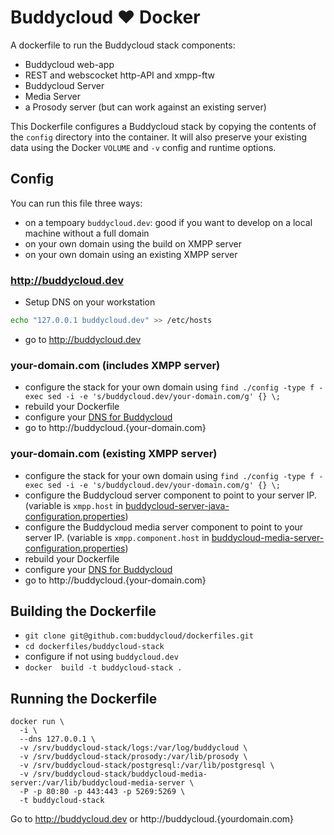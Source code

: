 Buddycloud ♥ Docker
===================

A dockerfile to run the Buddycloud stack components:
* Buddycloud web-app
* REST and webscocket http-API and xmpp-ftw
* Buddycloud Server
* Media Server
* a Prosody server (but can work against an existing server)

This Dockerfile configures a Buddycloud stack by copying the contents of the `config` directory into the container. It will also preserve your existing data using the Docker `VOLUME` and `-v` config and runtime options.

## Config 

You can run this file three ways:
* on a tempoary `buddycloud.dev`: good if you want to develop on a local machine without a full domain
* on your own domain using the build on XMPP server
* on your own domain using an existing XMPP server

### http://buddycloud.dev

* Setup DNS on your workstation
```bash
echo "127.0.0.1 buddycloud.dev" >> /etc/hosts
```
* go to http://buddycloud.dev

### your-domain.com (includes XMPP server)

* configure the stack for your own domain using `find ./config -type f -exec sed -i -e 's/buddycloud.dev/your-domain.com/g' {} \;`
* rebuild your Dockerfile
* configure your [DNS for Buddycloud](http://buddycloud.com/install#buddycloud_dns_)
* go to http://buddycloud.{your-domain.com}


### your-domain.com (existing XMPP server)

* configure the stack for your own domain using `find ./config -type f -exec sed -i -e 's/buddycloud.dev/your-domain.com/g' {} \;`
* configure the Buddycloud server component to point to your server IP. (variable is `xmpp.host` in  [buddycloud-server-java-configuration.properties](https://github.com/buddycloud/dockerfiles/blob/master/buddycloud-stack/config/buddycloud-server-java-configuration.properties))
* configure the Buddycloud media server component to point to your server IP. (variable is `xmpp.component.host` in [buddycloud-media-server-configuration.properties](https://github.com/buddycloud/dockerfiles/blob/master/buddycloud-stack/config/buddycloud-media-server-configuration.properties))
* rebuild your Dockerfile
* configure your [DNS for Buddycloud](http://buddycloud.com/install#buddycloud_dns_)
* go to http://buddycloud.{your-domain.com}


## Building the Dockerfile

* `git clone git@github.com:buddycloud/dockerfiles.git`
* `cd dockerfiles/buddycloud-stack`
* configure if not using `buddycloud.dev`
* `docker  build -t buddycloud-stack .`

## Running the Dockerfile

```
docker run \
  -i \
  --dns 127.0.0.1 \
  -v /srv/buddycloud-stack/logs:/var/log/buddycloud \
  -v /srv/buddycloud-stack/prosody:/var/lib/prosody \
  -v /srv/buddycloud-stack/postgresql:/var/lib/postgresql \
  -v /srv/buddycloud-stack/buddycloud-media-server:/var/lib/buddycloud-media-server \
  -P -p 80:80 -p 443:443 -p 5269:5269 \
  -t buddycloud-stack
```

Go to http://buddycloud.dev or http://buddycloud.{yourdomain.com}
